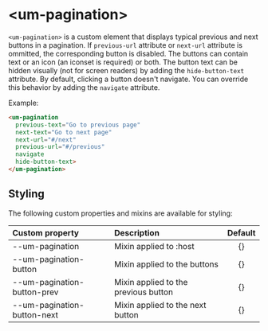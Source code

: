 # &lt;um-pagination&gt;

`<um-pagination>` is a custom element that displays typical previous and next buttons in a pagination.
If `previous-url` attribute or `next-url` attribute is ommitted, the corresponding button is disabled.
The buttons can contain text or an icon (an iconset is required) or both. The button text can be hidden visually (not for screen readers) by adding the `hide-button-text` attribute.
By default, clicking a button doesn't navigate. You can override this behavior by adding the `navigate` attribute.

Example:

```html
<um-pagination
  previous-text="Go to previous page"
  next-text="Go to next page"
  next-url="#/next"
  previous-url="#/previous"
  navigate
  hide-button-text>
</um-pagination>
```

## Styling

The following custom properties and mixins are available for styling:

| Custom property | Description     | Default        |
|:----------------|:----------------|:--------------:|
| --um-pagination  | Mixin applied to :host     | {} |
| --um-pagination-button  | Mixin applied to the buttons    | {} |
| --um-pagination-button-prev  | Mixin applied to the previous button    | {} |
| --um-pagination-button-next  | Mixin applied to the next button    | {} |

